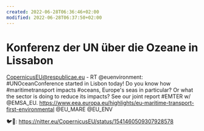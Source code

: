 ```yaml
---
created: 2022-06-28T06:36:46+02:00
modified: 2022-06-28T06:37:50+02:00
---
```


# Konferenz der UN über die Ozeane in Lissabon

CopernicusEU@respublicae.eu - RT @euenvironment: #UNOceanConference started in Lisbon today! Do you know how #maritimetransport impacts #oceans, Europe's seas in particular? Or what the sector is doing to reduce its impacts?
See our joint report #EMTER w/ @EMSA_EU. 
https://www.eea.europa.eu/highlights/eu-maritime-transport-first-environmental
@EU_MARE @EU_ENV 

🐦🔗: https://nitter.eu/CopernicusEU/status/1541460509307928578
